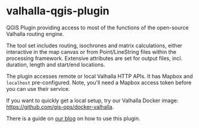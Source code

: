 # valhalla-qgis-plugin

QGIS Plugin providing access to most of the functions of the open-source Valhalla routing engine.

The tool set includes routing, isochrones and matrix calculations, either interactive in the map canvas or from Point/LineString files within the processing framework. Extensive attributes are set for output files, incl. duration, length and start/end locations.

The plugin accesses remote or local Valhalla HTTP APIs. It has Mapbox and `localhost` pre-configured. Note, you'll need a Mapbox access token before you can use their service.

If you want to quickly get a local setup, try our Valhalla Docker image: https://github.com/gis-ops/docker-valhalla.

There is a guide on [our blog](https://gis-ops.com/valhalla-qgis-plugin) on how to use this plugin.
